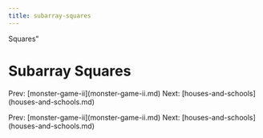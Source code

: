 ```yaml
---
title: subarray-squares
---
```


Squares\"

# Subarray Squares

Prev: \[monster-game-ii](monster-game-ii.md) Next:
\[houses-and-schools](houses-and-schools.md)

Prev: \[monster-game-ii](monster-game-ii.md) Next:
\[houses-and-schools](houses-and-schools.md)
